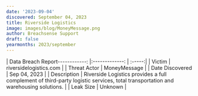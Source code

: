 ```yaml
---
date: '2023-09-04'
discovered: September 04, 2023
title: Riverside Logistics
image: images/blog/MoneyMessage.png
author: Breachsense Support
draft: false
yearmonths: 2023/september
---
```


| Data Breach Report------------:     |:-------------:    | :-----:|
| Victim      | riversidelogistics.com      | 
| Threat Actor      | MoneyMessage      | 
| Date Discovered      | Sep 04, 2023      | 
| Description      | Riverside Logistics provides a full complement of third-party logistic services, total transportation and warehousing solutions.      | 
| Leak Size      | Unknown      | 

